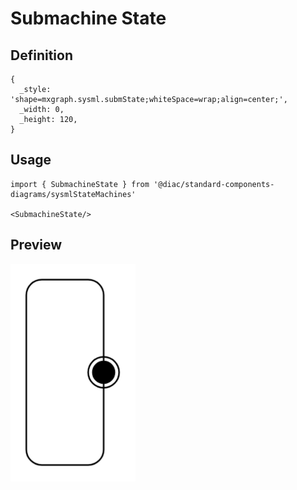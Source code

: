# Submachine State

## Definition

```
{
  _style: 'shape=mxgraph.sysml.submState;whiteSpace=wrap;align=center;',
  _width: 0,
  _height: 120,
}
```

## Usage

```
import { SubmachineState } from '@diac/standard-components-diagrams/sysmlStateMachines'

<SubmachineState/>
```

## Preview

<img src="./submachine-state.png" width="200"/>
